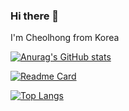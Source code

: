 ### Hi there 👋

I'm Cheolhong from Korea

[![Anurag's GitHub stats](https://github-readme-stats.vercel.app/api?username=mincheolhong&show_icons=true&theme=gruvbox_light)](https://github.com/mincheolhong)

[![Readme Card](https://github-readme-stats.vercel.app/api/pin/?username=mincheolhong&repo=Portfolio&theme=gruvbox_light)](https://github.com/mincheolhong/Portfolio)

[![Top Langs](https://github-readme-stats.vercel.app/api/top-langs/?username=mincheolhong&theme=gruvbox_light)](https://github.com/mincheolhong)
